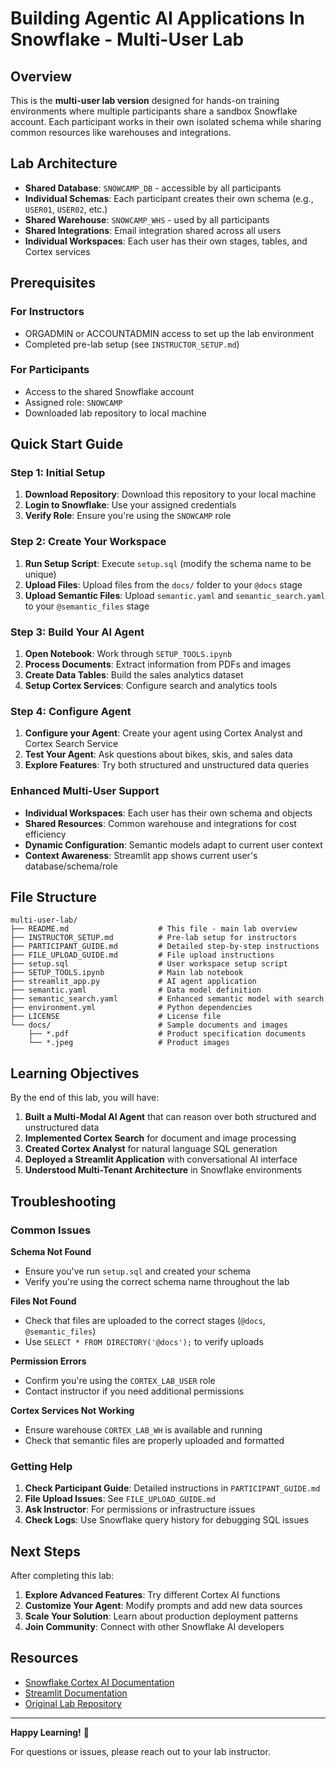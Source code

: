 # Building Agentic AI Applications In Snowflake - Multi-User Lab

## Overview

This is the **multi-user lab version** designed for hands-on training environments where multiple participants share a sandbox Snowflake account. Each participant works in their own isolated schema while sharing common resources like warehouses and integrations.

## Lab Architecture

- **Shared Database**: `SNOWCAMP_DB` - accessible by all participants
- **Individual Schemas**: Each participant creates their own schema (e.g., `USER01`, `USER02`, etc.)
- **Shared Warehouse**: `SNOWCAMP_WHS` - used by all participants
- **Shared Integrations**: Email integration shared across all users
- **Individual Workspaces**: Each user has their own stages, tables, and Cortex services

## Prerequisites

### For Instructors
- ORGADMIN or ACCOUNTADMIN access to set up the lab environment
- Completed pre-lab setup (see `INSTRUCTOR_SETUP.md`)

### For Participants
- Access to the shared Snowflake account
- Assigned role: `SNOWCAMP`
- Downloaded lab repository to local machine

## Quick Start Guide

### Step 1: Initial Setup
1. **Download Repository**: Download this repository to your local machine
2. **Login to Snowflake**: Use your assigned credentials
3. **Verify Role**: Ensure you're using the `SNOWCAMP` role

### Step 2: Create Your Workspace
1. **Run Setup Script**: Execute `setup.sql` (modify the schema name to be unique)
2. **Upload Files**: Upload files from the `docs/` folder to your `@docs` stage
3. **Upload Semantic Files**: Upload `semantic.yaml` and `semantic_search.yaml` to your `@semantic_files` stage

### Step 3: Build Your AI Agent
1. **Open Notebook**: Work through `SETUP_TOOLS.ipynb`
2. **Process Documents**: Extract information from PDFs and images
3. **Create Data Tables**: Build the sales analytics dataset
4. **Setup Cortex Services**: Configure search and analytics tools

### Step 4: Configure Agent 
1. **Configure your Agent**: Create your agent using Cortex Analyst and Cortex Search Service
2. **Test Your Agent**: Ask questions about bikes, skis, and sales data
3. **Explore Features**: Try both structured and unstructured data queries

### Enhanced Multi-User Support
- **Individual Workspaces**: Each user has their own schema and objects
- **Shared Resources**: Common warehouse and integrations for cost efficiency
- **Dynamic Configuration**: Semantic models adapt to current user context
- **Context Awareness**: Streamlit app shows current user's database/schema/role

## File Structure

```
multi-user-lab/
├── README.md                    # This file - main lab overview
├── INSTRUCTOR_SETUP.md          # Pre-lab setup for instructors
├── PARTICIPANT_GUIDE.md         # Detailed step-by-step instructions
├── FILE_UPLOAD_GUIDE.md         # File upload instructions
├── setup.sql                    # User workspace setup script
├── SETUP_TOOLS.ipynb            # Main lab notebook
├── streamlit_app.py             # AI agent application
├── semantic.yaml                # Data model definition
├── semantic_search.yaml         # Enhanced semantic model with search
├── environment.yml              # Python dependencies
├── LICENSE                      # License file
└── docs/                        # Sample documents and images
    ├── *.pdf                    # Product specification documents
    └── *.jpeg                   # Product images
```

## Learning Objectives

By the end of this lab, you will have:

1. **Built a Multi-Modal AI Agent** that can reason over both structured and unstructured data
2. **Implemented Cortex Search** for document and image processing
3. **Created Cortex Analyst** for natural language SQL generation
4. **Deployed a Streamlit Application** with conversational AI interface
5. **Understood Multi-Tenant Architecture** in Snowflake environments

## Troubleshooting

### Common Issues

**Schema Not Found**
- Ensure you've run `setup.sql` and created your schema
- Verify you're using the correct schema name throughout the lab

**Files Not Found**
- Check that files are uploaded to the correct stages (`@docs`, `@semantic_files`)
- Use `SELECT * FROM DIRECTORY('@docs');` to verify uploads

**Permission Errors**
- Confirm you're using the `CORTEX_LAB_USER` role
- Contact instructor if you need additional permissions

**Cortex Services Not Working**
- Ensure warehouse `CORTEX_LAB_WH` is available and running
- Check that semantic files are properly uploaded and formatted

### Getting Help

1. **Check Participant Guide**: Detailed instructions in `PARTICIPANT_GUIDE.md`
2. **File Upload Issues**: See `FILE_UPLOAD_GUIDE.md`
3. **Ask Instructor**: For permissions or infrastructure issues
4. **Check Logs**: Use Snowflake query history for debugging SQL issues

## Next Steps

After completing this lab:

1. **Explore Advanced Features**: Try different Cortex AI functions
2. **Customize Your Agent**: Modify prompts and add new data sources
3. **Scale Your Solution**: Learn about production deployment patterns
4. **Join Community**: Connect with other Snowflake AI developers

## Resources

- [Snowflake Cortex AI Documentation](https://docs.snowflake.com/en/user-guide/snowflake-cortex)
- [Streamlit Documentation](https://docs.streamlit.io/)
- [Original Lab Repository](https://github.com/Snowflake-Labs/sfguide-build-data-agents-using-snowflake-cortex-ai)

---

**Happy Learning!** 🚀

For questions or issues, please reach out to your lab instructor.

